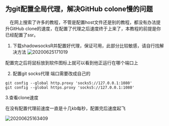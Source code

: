 ## 为git配置全局代理，解决GitHub colone慢的问题

&emsp;在网上搜索了许多的教程，不管是配置host文件还是别的教程，都没有办法提升GitHub clone的速度，在配置了代理之后速度终于上来了，本教程的前提是你已经配置了ssr。

1. 下载shadowsocksR并配置好代理，保证可用，此部分比较敏感，请自行找解决方法
![20200625171019](https://cdn.jsdelivr.net/gh/leiyu1997/PicBed@master/blogs/pictures/20200625171019.png)

配置完之后将鼠标放到软件图标上就可以看到他正运行在哪个端口上

2. 配置git socks代理 端口需要改成自己的

```
git config --global http.proxy 'socks5://127.0.0.1:1080'
git config --global https.proxy 'socks5://127.0.0.1:1080'
```

3.查看clone速度

在没有配置代理前速度一直是十几kb每秒，配置完后速度起飞

![20200625163409](https://cdn.jsdelivr.net/gh/leiyu1997/PicBed@master/blogs/pictures/20200625163409.png)